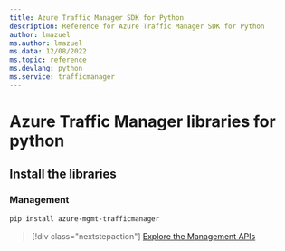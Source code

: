 ```yaml
---
title: Azure Traffic Manager SDK for Python
description: Reference for Azure Traffic Manager SDK for Python
author: lmazuel
ms.author: lmazuel
ms.data: 12/08/2022
ms.topic: reference
ms.devlang: python
ms.service: trafficmanager
---
```

# Azure Traffic Manager libraries for python

## Install the libraries

### Management

```bash
pip install azure-mgmt-trafficmanager
```

> [!div class="nextstepaction"]
> [Explore the Management APIs](/python/api/overview/azure/trafficmanager/management)